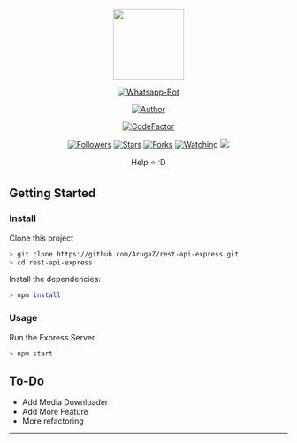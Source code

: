 <p align="center">
<img src="https://avatars2.githubusercontent.com/u/53950128?s=460&u=09f530e3326f710c4e0f9106f094eeea5429f86d&v=4" width="128" height="128"/>
</p>
<p align="center">
<a href="#"><img title="Whatsapp-Bot" src="https://img.shields.io/badge/rest%20api%20express-green?colorA=%23ff0000&colorB=%23017e40&style=for-the-badge"></a>
</p>
<p align="center">
<a href="https://github.com/ArugaZ"><img title="Author" src="https://img.shields.io/badge/AUTHOR-ARUGAZ-orange.svg?style=for-the-badge&logo=github"></a>
</p>
<p align="center">
<a href="https://www.codefactor.io/repository/github/arugaz/rest-api-express"><img src="https://www.codefactor.io/repository/github/arugaz/rest-api-express/badge" alt="CodeFactor" /></a>
</p>
<p align="center">
<a href="https://github.com/arugaz/followers"><img title="Followers" src="https://img.shields.io/github/followers/arugaz?color=blue&style=flat-square"></a>
<a href="https://github.com/arugaz/rest-api-express/stargazers/"><img title="Stars" src="https://img.shields.io/github/stars/arugaz/rest-api-express?color=red&style=flat-square"></a>
<a href="https://github.com/arugaz/rest-api-express/network/members"><img title="Forks" src="https://img.shields.io/github/forks/arugaz/rest-api-express?color=red&style=flat-square"></a>
<a href="https://github.com/arugaz/rest-api-express/watchers"><img title="Watching" src="https://img.shields.io/github/watchers/arugaz/rest-api-express?label=Watchers&color=blue&style=flat-square"></a>
<a href="https://hits.seeyoufarm.com"><img src="https://hits.seeyoufarm.com/api/count/incr/badge.svg?url=https%3A%2F%2Fgithub.com%2FArugaZ%2Frest-api-express&count_bg=%2379C83D&title_bg=%23555555&icon=probot.svg&icon_color=%2300FF6D&title=hits&edge_flat=false"/></a>
</p>
<div align="center">

Help ⭐️ :D
</div>

## Getting Started

### Install
Clone this project

```bash
> git clone https://github.com/ArugaZ/rest-api-express.git
> cd rest-api-express
```

Install the dependencies:

```bash
> npm install 
```

### Usage
Run the Express Server

```bash
> npm start
```

## To-Do
 - Add Media Downloader
 - Add More Feature
 - More refactoring
 
---